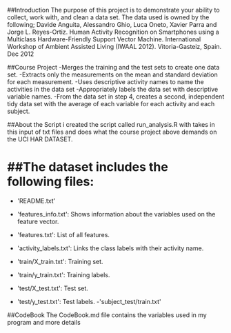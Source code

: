 ##Introduction
 The purpose of this project is to demonstrate your ability 
to collect, work with, and clean a data set. The data used is owned by the following;
 Davide Anguita, Alessandro Ghio, Luca Oneto, Xavier Parra and Jorge L. Reyes-Ortiz. 
Human Activity Recognition on Smartphones using a Multiclass Hardware-Friendly Support Vector
 Machine. International Workshop of Ambient Assisted Living (IWAAL 2012). 
Vitoria-Gasteiz, Spain. Dec 2012

##Course Project
-Merges the training and the test sets to create one data set.
-Extracts only the measurements on the mean and standard deviation for each measurement.
-Uses descriptive activity names to name the activities in the data set
-Appropriately labels the data set with descriptive variable names.
-From the data set in step 4, creates a second, independent tidy data set with the average of each
 variable for each activity and each subject.

##About the Script
i created the script called run_analysis.R with takes in this input of txt files and does 
what the course project above demands on the UCI HAR DATASET.

##The dataset includes the following files:
=========================================

- 'README.txt'

- 'features_info.txt': Shows information about the variables used on the feature vector.

- 'features.txt': List of all features.

- 'activity_labels.txt': Links the class labels with their activity name.

- 'train/X_train.txt': Training set.

- 'train/y_train.txt': Training labels.

- 'test/X_test.txt': Test set.

- 'test/y_test.txt': Test labels.
-'subject_test/train.txt'

##CodeBook
The CodeBook.md file contains the variables used in my program and more details

